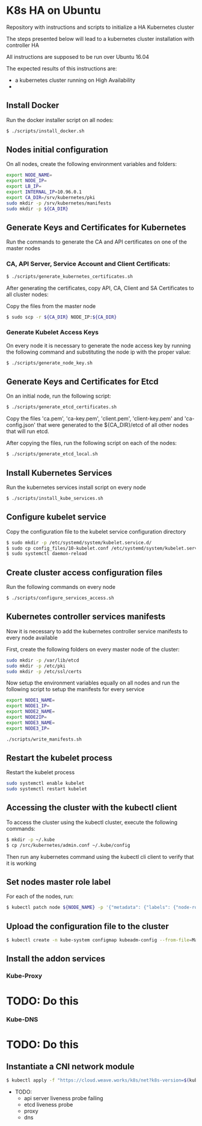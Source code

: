 # K8s HA on Ubuntu


Repository with instructions and scripts to initialize a HA Kubernetes cluster

The steps presented below will lead to a kubernetes cluster installation with controller HA

All instructions are supposed to be run over Ubuntu 16.04

The expected results of this instructions are:

 * a kubernetes cluster running on High Availability
 *

## Install Docker

Run the docker installer script on all nodes:

```bash
$ ./scripts/install_docker.sh
```

## Nodes initial configuration

On all nodes, create the following environment variables and folders:

```bash
export NODE_NAME=
export NODE_IP=
export LB_IP=
export INTERNAL_IP=10.96.0.1
export CA_DIR=/srv/kubernetes/pki
sudo mkdir -p /srv/kubernetes/manifests
sudo mkdir -p ${CA_DIR} 
```

## Generate Keys and Certificates for Kubernetes

Run the commands to generate the CA and API certificates on one of the master nodes

### CA, API Server, Service Account and Client Certificats:

```bash
$ ./scripts/generate_kubernetes_certificates.sh
```

After generating the certificates, copy API, CA, Client and SA Certificates to all cluster nodes:

Copy the files from the master node

```bash
$ sudo scp -r ${CA_DIR} NODE_IP:${CA_DIR}
```

### Generate Kubelet Access Keys

On every node it is necessary to generate the node access key by running the following command and substituting the node ip with the proper value:

```bash
$ ./scripts/generate_node_key.sh
```
 
## Generate Keys and Certificates for Etcd

On an initial node, run the following script:

```bash
$ ./scripts/generate_etcd_certificates.sh
```

Copy the files 'ca.pem', 'ca-key.pem', 'client.pem', 'client-key.pem' and 'ca-config.json' that were generated to the ${CA_DIR}/etcd of all other nodes that will run etcd.

After copying the files, run the following script on each of the nodes:

```bash
$ ./scripts/generate_etcd_local.sh
```


## Install Kubernetes Services

Run the kubernetes services install script on every node

```bash
$ ./scripts/install_kube_services.sh
```

## Configure kubelet service

Copy the configuration file to the kubelet service configuration directory

```bash
$ sudo mkdir -p /etc/systemd/system/kubelet.service.d/
$ sudo cp config_files/10-kubelet.conf /etc/systemd/system/kubelet.service.d/
$ sudo systemctl daemon-reload
```

## Create cluster access configuration files

Run the following commands on every node

```bash
$ ./scripts/configure_services_access.sh
```

## Kubernetes controller services manifests

Now it is necessary to add the kubernetes controller service manifests to every node available

First, create the following folders on every master node of the cluster:

```bash
sudo mkdir -p /var/lib/etcd
sudo mkdir -p /etc/pki
sudo mkdir -p /etc/ssl/certs
```

Now setup the environment variables equally on all nodes and run the following script to setup the manifests for every service

```bash
export NODE1_NAME=
export NODE1_IP=
export NODE2_NAME=
export NODE2IP=
export NODE3_NAME=
export NODE3_IP=

./scripts/write_manifests.sh
```

## Restart the kubelet process

Restart the kubelet process

```bash
sudo systemctl enable kubelet
sudo systemctl restart kubelet
```

## Accessing the cluster with the kubectl client

To access the cluster using the kubectl cluster, execute the following commands:

```bash
$ mkdir -p ~/.kube
$ cp /src/kubernetes/admin.conf ~/.kube/config
```

Then run any kubernetes command using the kubectl cli client to verify that it is working

## Set nodes master role label


For each of the nodes, run:
```bash
$ kubectl patch node ${NODE_NAME} -p '{"metadata": {"labels": {"node-role.kubernetes.io/master": ""}}}'
```
## Upload the configuration file to the cluster

```bash
$ kubectl create -n kube-system configmap kubeadm-config --from-file=MasterConfiguration=/srv/kubernetes/admin.conf
```
## Install the addon services

### Kube-Proxy
# TODO: Do this

### Kube-DNS
# TODO: Do this
## Instantiate a CNI network module

```bash
$ kubectl apply -f "https://cloud.weave.works/k8s/net?k8s-version=$(kubectl version | base64 | tr -d '\n')"
```

* TODO:
  * api server liveness probe failing
  * etcd liveness probe
  * proxy
  * dns
